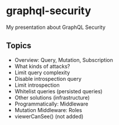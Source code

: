 # graphql-security
My presentation about GraphQL Security

## Topics
- Overview: Query, Mutation, Subscription
- What kinds of attacks?
- Limit query complexity
- Disable introspection query
- Limit introspection
- Whitelist queries (persisted queries)
- Other solutions (infrastructure)
- Programmatically: Middleware
- Mutation Middleware: Roles
- viewerCanSee() (not added)
